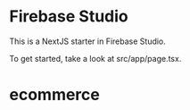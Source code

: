 # Firebase Studio

This is a NextJS starter in Firebase Studio.

To get started, take a look at src/app/page.tsx.
# ecommerce

